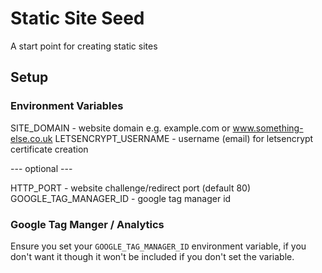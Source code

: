 # Static Site Seed
A start point for creating static sites

## Setup

### Environment Variables

SITE_DOMAIN - website domain e.g. example.com or www.something-else.co.uk
LETSENCRYPT_USERNAME - username (email) for letsencrypt certificate creation

--- optional ---

HTTP_PORT - website challenge/redirect port (default 80)
GOOGLE_TAG_MANAGER_ID - google tag manager id

### Google Tag Manger / Analytics

Ensure you set your `GOOGLE_TAG_MANAGER_ID` environment variable, if you don't want it though it won't be included if you don't set the variable.
